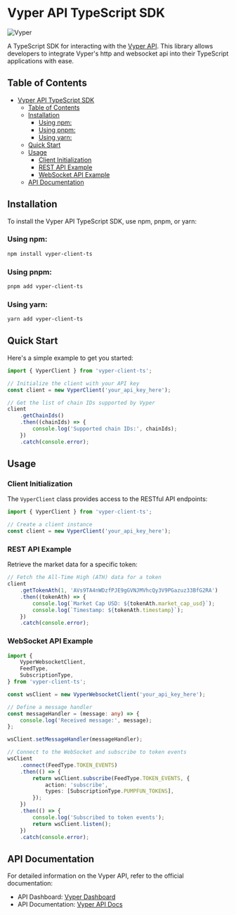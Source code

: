 # Vyper API TypeScript SDK

![Vyper](https://images.vyper.trade/0000/vyper-header)

A TypeScript SDK for interacting with the [Vyper API](https://build.vyper.trade/). This library allows developers to integrate Vyper's http and websocket api into their TypeScript applications with ease.

## Table of Contents

- [Vyper API TypeScript SDK](#vyper-api-typescript-sdk)
  - [Table of Contents](#table-of-contents)
  - [Installation](#installation)
    - [Using npm:](#using-npm)
    - [Using pnpm:](#using-pnpm)
    - [Using yarn:](#using-yarn)
  - [Quick Start](#quick-start)
  - [Usage](#usage)
    - [Client Initialization](#client-initialization)
    - [REST API Example](#rest-api-example)
    - [WebSocket API Example](#websocket-api-example)
  - [API Documentation](#api-documentation)

## Installation

To install the Vyper API TypeScript SDK, use npm, pnpm, or yarn:

### Using npm:

```bash
npm install vyper-client-ts
```

### Using pnpm:

```bash
pnpm add vyper-client-ts
```

### Using yarn:

```bash
yarn add vyper-client-ts
```

## Quick Start

Here's a simple example to get you started:

```ts
import { VyperClient } from 'vyper-client-ts';

// Initialize the client with your API key
const client = new VyperClient('your_api_key_here');

// Get the list of chain IDs supported by Vyper
client
    .getChainIds()
    .then((chainIds) => {
        console.log('Supported chain IDs:', chainIds);
    })
    .catch(console.error);
```

## Usage

### Client Initialization

The `VyperClient` class provides access to the RESTful API endpoints:

```ts
import { VyperClient } from 'vyper-client-ts';

// Create a client instance
const client = new VyperClient('your_api_key_here');
```

### REST API Example

Retrieve the market data for a specific token:

```ts
// Fetch the All-Time High (ATH) data for a token
client
    .getTokenAth(1, 'AVs9TA4nWDzfPJE9gGVNJMVhcQy3V9PGazuz33BfG2RA')
    .then((tokenAth) => {
        console.log(`Market Cap USD: ${tokenAth.market_cap_usd}`);
        console.log(`Timestamp: ${tokenAth.timestamp}`);
    })
    .catch(console.error);
```

### WebSocket API Example

```ts
import {
    VyperWebsocketClient,
    FeedType,
    SubscriptionType,
} from 'vyper-client-ts';

const wsClient = new VyperWebsocketClient('your_api_key_here');

// Define a message handler
const messageHandler = (message: any) => {
    console.log('Received message:', message);
};

wsClient.setMessageHandler(messageHandler);

// Connect to the WebSocket and subscribe to token events
wsClient
    .connect(FeedType.TOKEN_EVENTS)
    .then(() => {
        return wsClient.subscribe(FeedType.TOKEN_EVENTS, {
            action: 'subscribe',
            types: [SubscriptionType.PUMPFUN_TOKENS],
        });
    })
    .then(() => {
        console.log('Subscribed to token events');
        return wsClient.listen();
    })
    .catch(console.error);
```

## API Documentation

For detailed information on the Vyper API, refer to the official documentation:

-   API Dashboard: [Vyper Dashboard](https://build.vyper.trade/)
-   API Documentation: [Vyper API Docs](https://docs.vyper.trade/)
